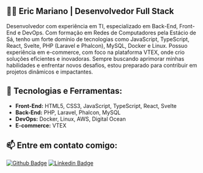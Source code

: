 ## 👨‍💻 Eric Mariano | Desenvolvedor Full Stack

Desenvolvedor com experiência em TI, especializado em Back-End, Front-End e DevOps. Com formação em Redes de Computadores pela Estácio de Sá, tenho um forte domínio de tecnologias como JavaScript, TypeScript, React, Svelte, PHP (Laravel e Phalcon), MySQL, Docker e Linux. Possuo experiência em e-commerce, com foco na plataforma VTEX, onde crio soluções eficientes e inovadoras. Sempre buscando aprimorar minhas habilidades e enfrentar novos desafios, estou preparado para contribuir em projetos dinâmicos e impactantes.

## 💼 Tecnologias e Ferramentas:

- **Front-End:** HTML5, CSS3, JavaScript, TypeScript, React, Svelte
- **Back-End:** PHP, Laravel, Phalcon, MySQL
- **DevOps:** Docker, Linux, AWS, Digital Ocean
- **E-commerce:** VTEX

## 📫 Entre em contato comigo:

[![Github Badge](https://img.shields.io/badge/GitHub--000?style=social&logo=Github&logoColor=black&link=https://github.com/ericluciano)](https://github.com/ericluciano)
[![Linkedin Badge](https://img.shields.io/badge/LinkedIn--000?style=social&logo=Linkedin&logoColor=0077B5&link=https://www.linkedin.com/in/ericluciano87/)](https://www.linkedin.com/in/ericluciano87/)
